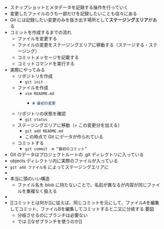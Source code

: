 - スナップショットとメタデータを記録する操作を行っていく
- 変更したファイルのうち一部だけを記録したいことも往々にある
- Git には記録したい変更のみを抜き出す場所として**ステージングエリア**がある
- コミットを作成するまでの流れ
	- ファイルを変更する
	- ファイルの変更をステージングエリアに移動する（ステージする・ステージング）
	- コミットメッセージを記載する
	- コミットコマンドを実行する
- 実際にやってみる
	- リポジトリを作成
		- `git init`
	- ファイルを作成
		- `vim README.md`
			- ```markdown
			  # 最初の変更
			  ```
	- リポジトリの状態を確認
		- `git status`
	- ステージングエリアに移動（= この変更分を加える）
		- `git add README.md`
		- この時点で Git にデータが作られている
	- コミットする
		- `git commit -m “最初のコミット”`
- Git のデータはプロジェクトルートの .git ディレクトリに入っている
- objects ディレクトリ内に実際のファイルが入っている
- `git add ファイル名` によってステージングエリアに
-
- 本当に頭のいい構造
	- ファイル名を blob に持たないことで、名前が異なるが内容が同じファイルを重複なく扱える
-
- [[コミットとは何か]]に従えば、同じコミットを元にして、ファイルAを編集してコミット、ファイルBを編集してコミットすると二又に分岐する
  要図
	- 分岐させるのにブランチは必要ない
	- では [[なぜブランチを使うのか]]
